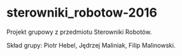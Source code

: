 # sterowniki_robotow-2016
Projekt grupowy z przedmiotu Sterowniki Robotów.

Skład grupy: Piotr Hebel, Jędrzej Maliniak, Filip Malinowski.